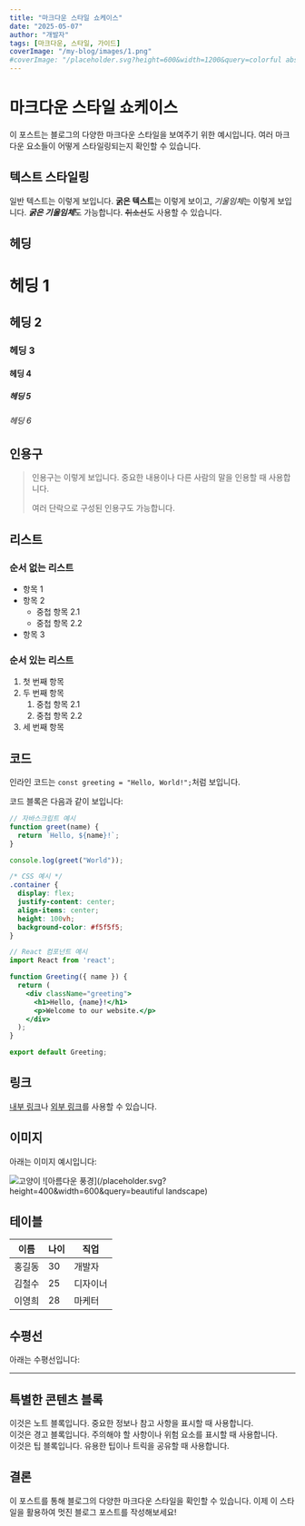 ```yaml
---
title: "마크다운 스타일 쇼케이스"
date: "2025-05-07"
author: "개발자"
tags: [마크다운, 스타일, 가이드]
coverImage: "/my-blog/images/1.png"
#coverImage: "/placeholder.svg?height=600&width=1200&query=colorful abstract design"
---
```


# 마크다운 스타일 쇼케이스

이 포스트는 블로그의 다양한 마크다운 스타일을 보여주기 위한 예시입니다. 여러 마크다운 요소들이 어떻게 스타일링되는지 확인할 수 있습니다.

## 텍스트 스타일링

일반 텍스트는 이렇게 보입니다. **굵은 텍스트**는 이렇게 보이고, *기울임체*는 이렇게 보입니다. ***굵은 기울임체***도 가능합니다. ~~취소선~~도 사용할 수 있습니다.

## 헤딩

# 헤딩 1
## 헤딩 2
### 헤딩 3
#### 헤딩 4
##### 헤딩 5
###### 헤딩 6

## 인용구

> 인용구는 이렇게 보입니다. 중요한 내용이나 다른 사람의 말을 인용할 때 사용합니다.
>
> 여러 단락으로 구성된 인용구도 가능합니다.

## 리스트

### 순서 없는 리스트

- 항목 1
- 항목 2
  - 중첩 항목 2.1
  - 중첩 항목 2.2
- 항목 3

### 순서 있는 리스트

1. 첫 번째 항목
2. 두 번째 항목
   1. 중첩 항목 2.1
   2. 중첩 항목 2.2
3. 세 번째 항목

## 코드

인라인 코드는 `const greeting = "Hello, World!";`처럼 보입니다.

코드 블록은 다음과 같이 보입니다:

```javascript
// 자바스크립트 예시
function greet(name) {
  return `Hello, ${name}!`;
}

console.log(greet("World"));
```

```css
/* CSS 예시 */
.container {
  display: flex;
  justify-content: center;
  align-items: center;
  height: 100vh;
  background-color: #f5f5f5;
}
```

```jsx
// React 컴포넌트 예시
import React from 'react';

function Greeting({ name }) {
  return (
    <div className="greeting">
      <h1>Hello, {name}!</h1>
      <p>Welcome to our website.</p>
    </div>
  );
}

export default Greeting;
```

## 링크

[내부 링크](#)나 [외부 링크](https://example.com)를 사용할 수 있습니다.

## 이미지

아래는 이미지 예시입니다:

![고양이](/images/1.png)
![아름다운 풍경](/placeholder.svg?height=400&width=600&query=beautiful landscape)

## 테이블

| 이름     | 나이 | 직업       |
|----------|-----|------------|
| 홍길동   | 30  | 개발자     |
| 김철수   | 25  | 디자이너   |
| 이영희   | 28  | 마케터     |

## 수평선

아래는 수평선입니다:

---

## 특별한 콘텐츠 블록

<div data-type="note">
이것은 노트 블록입니다. 중요한 정보나 참고 사항을 표시할 때 사용합니다.
</div>

<div data-type="warning">
이것은 경고 블록입니다. 주의해야 할 사항이나 위험 요소를 표시할 때 사용합니다.
</div>

<div data-type="tip">
이것은 팁 블록입니다. 유용한 팁이나 트릭을 공유할 때 사용합니다.
</div>

## 결론

이 포스트를 통해 블로그의 다양한 마크다운 스타일을 확인할 수 있습니다. 이제 이 스타일을 활용하여 멋진 블로그 포스트를 작성해보세요!
